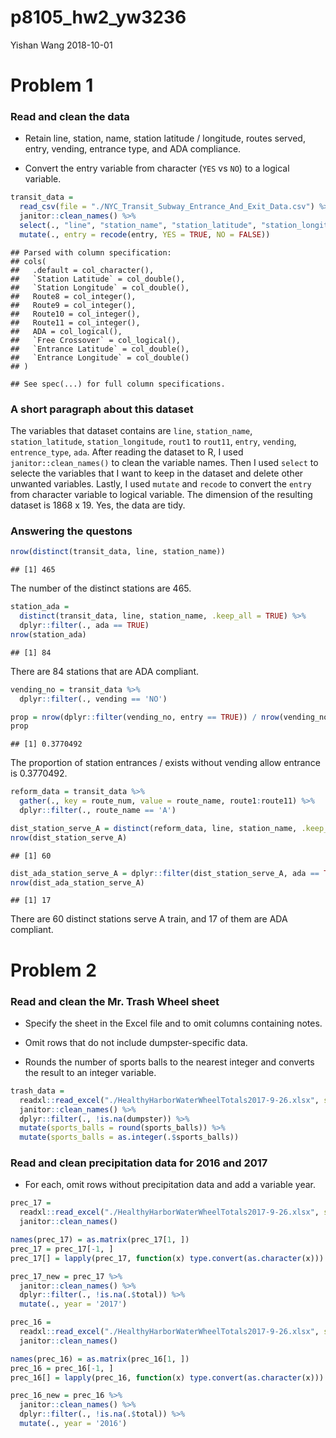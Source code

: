 p8105\_hw2\_yw3236
================
Yishan Wang
2018-10-01

Problem 1
=========

### Read and clean the data

-   Retain line, station, name, station latitude / longitude, routes served, entry, vending, entrance type, and ADA compliance.

-   Convert the entry variable from character (`YES` vs `NO`) to a logical variable.

``` r
transit_data = 
  read_csv(file = "./NYC_Transit_Subway_Entrance_And_Exit_Data.csv") %>% 
  janitor::clean_names() %>% 
  select(., "line", "station_name", "station_latitude", "station_longitude", "route1":"route11", "entry", "vending", "entrance_type", "ada") %>%
  mutate(., entry = recode(entry, YES = TRUE, NO = FALSE))
```

    ## Parsed with column specification:
    ## cols(
    ##   .default = col_character(),
    ##   `Station Latitude` = col_double(),
    ##   `Station Longitude` = col_double(),
    ##   Route8 = col_integer(),
    ##   Route9 = col_integer(),
    ##   Route10 = col_integer(),
    ##   Route11 = col_integer(),
    ##   ADA = col_logical(),
    ##   `Free Crossover` = col_logical(),
    ##   `Entrance Latitude` = col_double(),
    ##   `Entrance Longitude` = col_double()
    ## )

    ## See spec(...) for full column specifications.

### A short paragraph about this dataset

The variables that dataset contains are `line`, `station_name`, `station_latitude`, `station_longitude`, `rout1` to `rout11`, `entry`, `vending`, `entrence_type`, `ada`. After reading the dataset to R, I used `janitor::clean_names()` to clean the variable names. Then I used `select` to selecte the variables that I want to keep in the dataset and delete other unwanted variables. Lastly, I used `mutate` and `recode` to convert the `entry` from character variable to logical variable. The dimension of the resulting dataset is 1868 x 19. Yes, the data are tidy.

### Answering the questons

``` r
nrow(distinct(transit_data, line, station_name))
```

    ## [1] 465

The number of the distinct stations are 465.

``` r
station_ada = 
  distinct(transit_data, line, station_name, .keep_all = TRUE) %>%
  dplyr::filter(., ada == TRUE)
nrow(station_ada)
```

    ## [1] 84

There are 84 stations that are ADA compliant.

``` r
vending_no = transit_data %>%
  dplyr::filter(., vending == 'NO')

prop = nrow(dplyr::filter(vending_no, entry == TRUE)) / nrow(vending_no)
prop
```

    ## [1] 0.3770492

The proportion of station entrances / exists without vending allow entrance is 0.3770492.

``` r
reform_data = transit_data %>%
  gather(., key = route_num, value = route_name, route1:route11) %>%
  dplyr::filter(., route_name == 'A')

dist_station_serve_A = distinct(reform_data, line, station_name, .keep_all = TRUE)
nrow(dist_station_serve_A)
```

    ## [1] 60

``` r
dist_ada_station_serve_A = dplyr::filter(dist_station_serve_A, ada == TRUE)
nrow(dist_ada_station_serve_A)
```

    ## [1] 17

There are 60 distinct stations serve A train, and 17 of them are ADA compliant.

Problem 2
=========

### Read and clean the Mr. Trash Wheel sheet

-   Specify the sheet in the Excel file and to omit columns containing notes.

-   Omit rows that do not include dumpster-specific data.

-   Rounds the number of sports balls to the nearest integer and converts the result to an integer variable.

``` r
trash_data = 
  readxl::read_excel("./HealthyHarborWaterWheelTotals2017-9-26.xlsx", sheet = 1, range = cellranger::cell_cols("A:N")) %>% 
  janitor::clean_names() %>%
  dplyr::filter(., !is.na(dumpster)) %>%
  mutate(sports_balls = round(sports_balls)) %>%
  mutate(sports_balls = as.integer(.$sports_balls))
```

### Read and clean precipitation data for 2016 and 2017

-   For each, omit rows without precipitation data and add a variable year.

``` r
prec_17 =
  readxl::read_excel("./HealthyHarborWaterWheelTotals2017-9-26.xlsx", sheet = 3, range = cellranger::cell_cols("A:B")) %>% 
  janitor::clean_names() 

names(prec_17) = as.matrix(prec_17[1, ])
prec_17 = prec_17[-1, ]
prec_17[] = lapply(prec_17, function(x) type.convert(as.character(x))) 

prec_17_new = prec_17 %>%
  janitor::clean_names() %>%
  dplyr::filter(., !is.na(.$total)) %>%
  mutate(., year = '2017')
```

``` r
prec_16 =
  readxl::read_excel("./HealthyHarborWaterWheelTotals2017-9-26.xlsx", sheet = 4, range = cellranger::cell_cols("A:B")) %>% 
  janitor::clean_names() 

names(prec_16) = as.matrix(prec_16[1, ])
prec_16 = prec_16[-1, ]
prec_16[] = lapply(prec_16, function(x) type.convert(as.character(x))) 

prec_16_new = prec_16 %>%
  janitor::clean_names() %>%
  dplyr::filter(., !is.na(.$total)) %>%
  mutate(., year = '2016')
```
